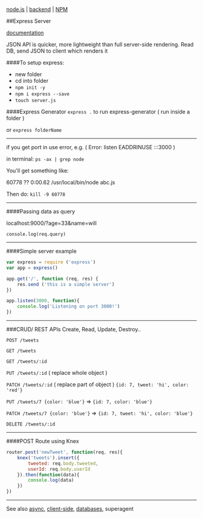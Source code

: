 [node.js](node.md) | [backend](../backend.md) | [NPM](npm.md)

##Express Server

[documentation](http://expressjs.com/)

JSON API is quicker, more lightweight than full server-side rendering.
Read DB, send JSON to client which renders it

####To setup express:
* new folder
* cd into folder
* `npm init -y`
* `npm i express --save`
* `touch server.js`

####Express Generator
`express .` to run express-generator ( run inside a folder )

or `express folderName`

---

if you get port in use error, e.g. ( Error: listen EADDRINUSE :::3000 )

in terminal: `ps -ax | grep node`

You'll get something like:

60778 ??         0:00.62 /usr/local/bin/node abc.js

Then do: `kill -9 60778`

---

####Passing data as query

localhost:9000/?age=33&name=will

`console.log(req.query)`

---
####Simple server example
```javascript
var express = require ('express')
var app = express()

app.get('/', function (req, res) {
    res.send ('this is a simple server')
})

app.listen(3000, function){
    console.log('Listening on port 3000!')
})
```

---

###CRUD/ REST APIs
Create, Read, Update, Destroy..

`POST /tweets`

`GET /tweets`

`GET /tweets/:id`

`PUT /tweets/:id` ( replace whole object )

`PATCH /tweets/:id` ( replace part of object ) `{id: 7, tweet: 'hi', color: 'red'}`

`PUT /tweets/7 {color: 'blue'}` => `{id: 7, color: 'blue'}`

`PATCH /tweets/7 {color: 'blue'}` =>  `{id: 7, tweet: 'hi', color: 'blue'}`

`DELETE /tweets/:id`

----
####POST Route using Knex
```javascript
router.post('newTweet', function(req, res){
    knex('tweets').insert({
        tweeted: req.body.tweeted,
        userId: req.body.userId
    }).then(function(data){
        console.log(data)
    })
})
```

---

See also [async](../async.md), [client-side](../client-side.md),  [databases](../databases.md), superagent
